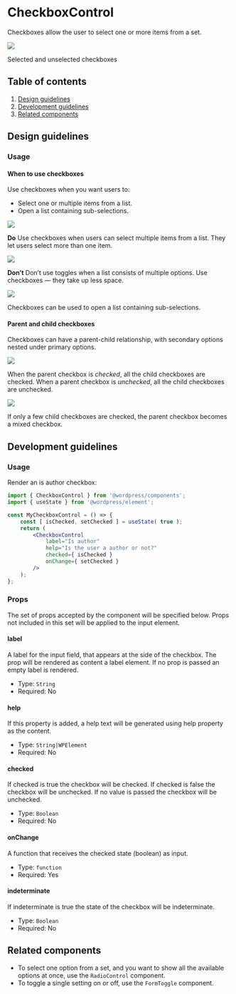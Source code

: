 # CheckboxControl

Checkboxes allow the user to select one or more items from a set.

![](https://make.wordpress.org/design/files/2019/02/CheckboxControl.png)

Selected and unselected checkboxes

## Table of contents

1. [Design guidelines](#design-guidelines)
2. [Development guidelines](#development-guidelines)
3. [Related components](#related-components)

## Design guidelines

### Usage

#### When to use checkboxes

Use checkboxes when you want users to:

-   Select one or multiple items from a list.
-   Open a list containing sub-selections.

![](https://make.wordpress.org/design/files/2019/02/select-from-list.png)

**Do**
Use checkboxes when users can select multiple items from a list. They let users select more than one item.

![](https://make.wordpress.org/design/files/2019/02/many-form-toggles.png)

**Don’t**
Don’t use toggles when a list consists of multiple options. Use checkboxes — they take up less space.

![](https://make.wordpress.org/design/files/2019/02/checkbox-sublist.gif)

Checkboxes can be used to open a list containing sub-selections.

#### Parent and child checkboxes

Checkboxes can have a parent-child relationship, with secondary options nested under primary options.

![](https://make.wordpress.org/design/files/2019/02/checkbox-parent.gif)

When the parent checkbox is _checked_, all the child checkboxes are checked. When a parent checkbox is _unchecked_, all the child checkboxes are unchecked.

![](https://make.wordpress.org/design/files/2019/02/mixed-checkbox.png)

If only a few child checkboxes are checked, the parent checkbox becomes a mixed checkbox.

## Development guidelines

### Usage

Render an is author checkbox:

```jsx
import { CheckboxControl } from '@wordpress/components';
import { useState } from '@wordpress/element';

const MyCheckboxControl = () => {
	const [ isChecked, setChecked ] = useState( true );
	return (
		<CheckboxControl
			label="Is author"
			help="Is the user a author or not?"
			checked={ isChecked }
			onChange={ setChecked }
		/>
	);
};
```

### Props

The set of props accepted by the component will be specified below.
Props not included in this set will be applied to the input element.

#### label

A label for the input field, that appears at the side of the checkbox.
The prop will be rendered as content a label element.
If no prop is passed an empty label is rendered.

-   Type: `String`
-   Required: No

#### help

If this property is added, a help text will be generated using help property as the content.

-   Type: `String|WPElement`
-   Required: No

#### checked

If checked is true the checkbox will be checked. If checked is false the checkbox will be unchecked.
If no value is passed the checkbox will be unchecked.

-   Type: `Boolean`
-   Required: No

#### onChange

A function that receives the checked state (boolean) as input.

-   Type: `function`
-   Required: Yes

#### indeterminate

If indeterminate is true the state of the checkbox will be indeterminate.

-   Type: `Boolean`
-   Required: No

## Related components

-   To select one option from a set, and you want to show all the available options at once, use the `RadioControl` component.
-   To toggle a single setting on or off, use the `FormToggle` component.
